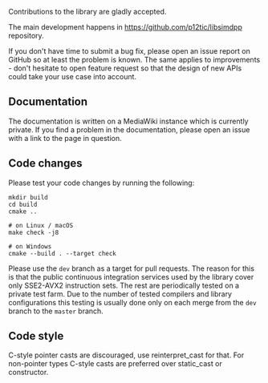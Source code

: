 Contributions to the library are gladly accepted.

The main development happens in https://github.com/p12tic/libsimdpp repository.

If you don't have time to submit a bug fix, please open an issue report on
GitHub so at least the problem is known. The same applies to improvements -
don't hesitate to open feature request so that the design of new APIs could
take your use case into account.

Documentation
-------------

The documentation is written on a MediaWiki instance which is currently private.
If you find a problem in the documentation, please open an issue with a link to
the page in question.

Code changes
------------

Please test your code changes by running the following:

```
mkdir build
cd build
cmake ..

# on Linux / macOS
make check -j8

# on Windows
cmake --build . --target check
```

Please use the `dev` branch as a target for pull requests. The reason for this
is that the public continuous integration services used by the library cover
only SSE2-AVX2 instruction sets. The rest are periodically tested on a private
test farm. Due to the number of tested compilers and library configurations
this testing is usually done only on each merge from the `dev` branch to
the `master` branch.

Code style
----------

C-style pointer casts are discouraged, use reinterpret_cast for that. For
non-pointer types C-style casts are preferred over static_cast or constructor.
